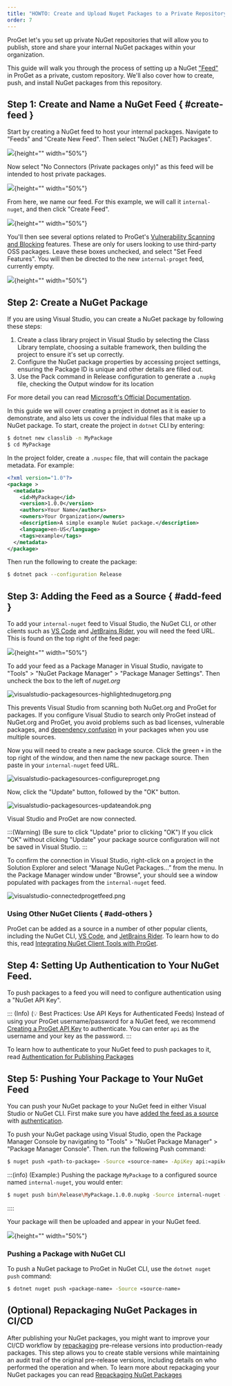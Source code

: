 ```yaml
---
title: "HOWTO: Create and Upload Nuget Packages to a Private Repository in ProGet"
order: 7
---
```


ProGet let's you set up private NuGet repositories that will allow you to publish, store and share your internal NuGet packages within your organization.

This guide will walk you through the process of setting up a NuGet ["Feed"](/docs/proget/feeds/feed-overview) in ProGet as a private, custom repository. We'll also cover how to create, push, and install NuGet packages from this repository.

## Step 1: Create and Name a NuGet Feed { #create-feed }

Start by creating a NuGet feed to host your internal packages. Navigate to "Feeds" and "Create New Feed". Then select "NuGet (.NET) Packages".

![](/resources/docs/proget-newfeed-nugetselect.png){height="" width="50%"}

Now select "No Connectors (Private packages only)" as this feed will be intended to host private packages.

![](/resources/docs/proget-nuget-noconnectors.png){height="" width="50%"}

From here, we name our feed. For this example, we will call it `internal-nuget`, and then click "Create Feed".

![](/resources/docs/proget-nuget-internal-name.png){height="" width="50%"}

You'll then see several options related to ProGet's [Vulnerability Scanning and Blocking](/docs/proget/sca/vulnerabilities) features. These are only for users looking to use third-party OSS packages. Leave these boxes unchecked, and select "Set Feed Features". You will then be directed to the new `internal-proget` feed, currently empty.

![](/resources/docs/proget-nuget-internal-empty.png){height="" width="50%"}

## Step 2: Create a NuGet Package

If you are using Visual Studio, you can create a NuGet package by following these steps:

1. Create a class library project in Visual Studio by selecting the Class Library template, choosing a suitable framework, then building the project to ensure it's set up correctly.
2. Configure the NuGet package properties by accessing project settings, ensuring the Package ID is unique and other details are filled out.
3. Use the Pack command in Release configuration to generate a `.nupkg` file, checking the Output window for its location

For more detail you can read [Microsoft's Official Documentation](https://learn.microsoft.com/en-us/nuget/quickstart/create-and-publish-a-package-using-visual-studio?tabs=netcore-cli).

In this guide we will cover creating a project in dotnet as it is easier to demonstrate, and also lets us cover the individual files that make up a NuGet package. To start, create the project in `dotnet` CLI by entering:

```bash
$ dotnet new classlib -n MyPackage 
$ cd MyPackage 
```

In the project folder, create a `.nuspec` file, that will contain the package metadata. For example:

```xml
<?xml version="1.0"?> 
<package > 
  <metadata> 
    <id>MyPackage</id> 
    <version>1.0.0</version> 
    <authors>Your Name</authors> 
    <owners>Your Organization</owners> 
    <description>A simple example NuGet package.</description> 
    <language>en-US</language> 
    <tags>example</tags> 
  </metadata> 
</package> 
```

Then run the following to create the package: 

```bash
$ dotnet pack --configuration Release 
```

## Step 3: Adding the Feed as a Source { #add-feed }

To add your `internal-nuget` feed to Visual Studio, the NuGet CLI, or other clients such as [VS Code](https://code.visualstudio.com/) and [JetBrains Rider](https://www.jetbrains.com/rider/), you will need the feed URL. This is found on the top right of the feed page:

![](/resources/docs/proget-nuget-internal-url.png){height="" width="50%"}

To add your feed as a Package Manager in Visual Studio, navigate to "Tools" > "NuGet Package Manager" > "Package Manager Settings". Then uncheck the box to the left of *nuget.org*

![visualstudio-packagesources-highlightednugetorg.png](/resources/docs/visualstudio-packagesources-highlightednugetorg.png)

This prevents Visual Studio from scanning both NuGet.org and ProGet for packages. If you configure Visual Studio to search only ProGet instead of NuGet.org and ProGet, you avoid problems such as bad licenses, vulnerable packages, and [dependency confusion](https://blog.inedo.com/software-supply-chain-security/three-things) in your packages when you use multiple sources.

Now you will need to create a new package source. Click the green `+` in the top right of the window, and then name the new package source. Then paste in your `internal-nuget` feed URL.

![visualstudio-packagesources-configureproget.png](/resources/docs/visualstudio-packagesources-configureproget.png)

Now, click the "Update" button, followed by the "OK" button.

![visualstudio-packagesources-updateandok.png](/resources/docs/visualstudio-packagesources-updateandok.png)

Visual Studio and ProGet are now connected.

:::(Warning) (Be sure to click "Update" prior to clicking "OK")
If you click "OK" without clicking "Update" your package source configuration will not be saved in Visual Studio.
:::

To confirm the connection in Visual Studio, right-click on a project in the Solution Explorer and select “Manage NuGet Packages…” from the menu. In the Package Manager window under "Browse", your should see a window populated with packages from the `internal-nuget` feed.

![visualstudio-connectedprogetfeed.png](/resources/docs/visualstudio-connectedprogetfeed.png)

### Using Other NuGet Clients { #add-others }

ProGet can be added as a source in a number of other popular clients, including the NuGet CLI, [VS Code](https://code.visualstudio.com/), and [JetBrains Rider](https://www.jetbrains.com/rider/). To learn how to do this, read [Integrating NuGet Client Tools with ProGet](/docs/proget/feeds/nuget/integrate-nuget).

## Step 4: Setting Up Authentication to Your NuGet Feed.

To push packages to a feed you will need to configure authentication using a "NuGet API Key". 

::: (Info) (💡 Best Practices: Use API Keys for Authenticated Feeds)
Instead of using your ProGet username/password for a NuGet feed, we recommend [Creating a ProGet API Key](/docs/proget/api/apikeys) to authenticate. You can enter `api` as the username and your key as the password.
:::

To learn how to authenticate to your NuGet feed to push packages to it, read [Authentication for Publishing Packages](/docs/proget/feeds/feed-overview#authenticate-cli)

## Step 5: Pushing Your Package to Your NuGet Feed

You can push your NuGet package to your NuGet feed in either Visual Studio or NuGet CLI. First make sure you have [added the feed as a source](#add-feed) with [authentication](/docs/proget/feeds/nuget#authenticating-to-nuget-feeds).

To push your NuGet package using Visual Studio, open the Package Manager Console by navigating to "Tools" > "NuGet Package Manager" > "Package Manager Console". Then. run the following Push command:

```bash
$ nuget push «path-to-package» -Source «source-name» -ApiKey api:«apikey»
```

:::(info) (Example:)
Pushing the package `MyPackage` to a configured source named `internal-nuget`, you would enter:

```bash
$ nuget push bin\Release\MyPackage.1.0.0.nupkg -Source internal-nuget -ApiKey api:abc12345
```
::::

Your package will then be uploaded and appear in your NuGet feed.

![](/resources/docs/proget-nuget-internal-uploaded.png){height="" width="50%"}

### Pushing a Package with NuGet CLI

To push a NuGet package to ProGet in NuGet CLI, use the `dotnet nuget push` command:

```bash
$ dotnet nuget push «package-name» -Source «source-name»
```

## (Optional) Repackaging NuGet Packages in CI/CD

After publishing your NuGet packages, you might want to improve your CI/CD workflow by [repackaging](/docs/proget/packages/repackaging) pre-release versions into production-ready packages. This step allows you to create stable versions while maintaining an audit trail of the original pre-release versions, including details on who performed the operation and when. To learn more about repackaging your NuGet packages you can read [Repackaging NuGet Packages](/docs/proget/feeds/nuget#repackaging-packages)